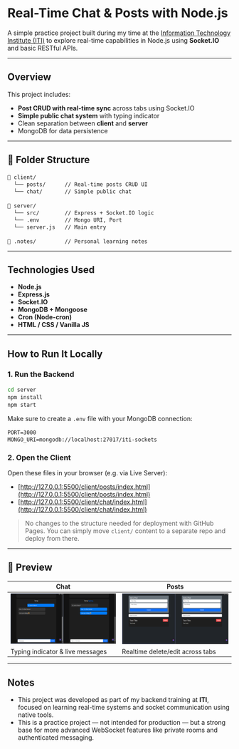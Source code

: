# Real-Time Chat & Posts with Node.js

A simple practice project built during my time at the [Information Technology Institute (ITI)](https://iti.gov.eg/) to explore real-time capabilities in Node.js using **Socket.IO** and basic RESTful APIs.

---

## Overview

This project includes:

- **Post CRUD with real-time sync** across tabs using Socket.IO
- **Simple public chat system** with typing indicator
- Clean separation between **client** and **server**
- MongoDB for data persistence

---

## 📁 Folder Structure

```
📁 client/
  └── posts/      // Real-time posts CRUD UI
  └── chat/       // Simple public chat

📁 server/
  └── src/        // Express + Socket.IO logic
  └── .env        // Mongo URI, Port
  └── server.js   // Main entry

📁 .notes/         // Personal learning notes
```

---

## Technologies Used

- **Node.js**
- **Express.js**
- **Socket.IO**
- **MongoDB + Mongoose**
- **Cron (Node-cron)**
- **HTML / CSS / Vanilla JS**

---

## How to Run It Locally

### 1. Run the Backend

```bash
cd server
npm install
npm start
```

Make sure to create a `.env` file with your MongoDB connection:
```env
PORT=3000
MONGO_URI=mongodb://localhost:27017/iti-sockets
```

### 2. Open the Client

Open these files in your browser (e.g. via Live Server):

- [http://127.0.0.1:5500/client/posts/index.html](http://127.0.0.1:5500/client/posts/index.html)
- [http://127.0.0.1:5500/client/chat/index.html](http://127.0.0.1:5500/client/chat/index.html)

> No changes to the structure needed for deployment with GitHub Pages. You can simply move `client/` content to a separate repo and deploy from there.

---

## 📸 Preview

| Chat | Posts |
|------|-------|
| [![Chat Interface](public/screenshots/simple-chat-messaging.png)](public/screenshots/simple-chat-messaging.png) | [![Posts Interface](public/screenshots/simple-post-crud.png)](public/screenshots/simple-post-crud.png) |
| Typing indicator & live messages | Realtime delete/edit across tabs |

---

## Notes

- This project was developed as part of my backend training at **ITI**, focused on learning real-time systems and socket communication using native tools.
- This is a practice project — not intended for production — but a strong base for more advanced WebSocket features like private rooms and authenticated messaging.
